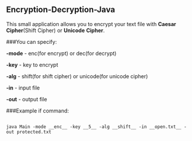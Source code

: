 ## Encryption-Decryption-Java

This small application allows you to encrypt your text file with __Caesar__ __Cipher__(Shift Cipher) or __Unicode__ __Cipher__.

###You can specify:

__-mode__ - enc(for encrypt) or dec(for decrypt)

__-key__ - key to encrypt

__-alg__ - shift(for shift cipher) or unicode(for unicode cipher)

__-in__ - input file

__-out__ - output file

###Example if command:

```

java Main -mode __enc__ -key __5__ -alg __shift__ -in __open.txt__ -out protected.txt

```

